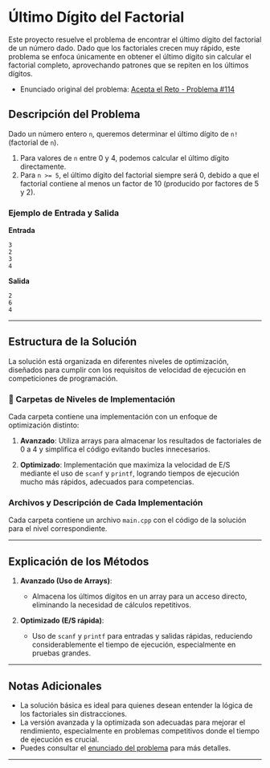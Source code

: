# Último Dígito del Factorial

Este proyecto resuelve el problema de encontrar el último dígito del factorial de un número dado. Dado que los factoriales crecen muy rápido, este problema se enfoca únicamente en obtener el último dígito sin calcular el factorial completo, aprovechando patrones que se repiten en los últimos dígitos.

- Enunciado original del problema: [Acepta el Reto - Problema #114](https://aceptaelreto.com/problem/statement.php?id=114)

## Descripción del Problema

Dado un número entero `n`, queremos determinar el último dígito de `n!` (factorial de `n`).
1. Para valores de `n` entre 0 y 4, podemos calcular el último dígito directamente.
2. Para `n >= 5`, el último dígito del factorial siempre será 0, debido a que el factorial contiene al menos un factor de 10 (producido por factores de 5 y 2).

### Ejemplo de Entrada y Salida

**Entrada**
```
3
2
3
4
```

**Salida**
```
2
6
4
```

---

## Estructura de la Solución

La solución está organizada en diferentes niveles de optimización, diseñados para cumplir con los requisitos de velocidad de ejecución en competiciones de programación.

### 📂 Carpetas de Niveles de Implementación

Cada carpeta contiene una implementación con un enfoque de optimización distinto:

1. **Avanzado**: Utiliza arrays para almacenar los resultados de factoriales de 0 a 4 y simplifica el código evitando bucles innecesarios.

2. **Optimizado**: Implementación que maximiza la velocidad de E/S mediante el uso de `scanf` y `printf`, logrando tiempos de ejecución mucho más rápidos, adecuados para competencias.

### Archivos y Descripción de Cada Implementación

Cada carpeta contiene un archivo `main.cpp` con el código de la solución para el nivel correspondiente.

---


## Explicación de los Métodos

1. **Avanzado (Uso de Arrays)**:
   - Almacena los últimos dígitos en un array para un acceso directo, eliminando la necesidad de cálculos repetitivos.
   
2. **Optimizado (E/S rápida)**:
   - Uso de `scanf` y `printf` para entradas y salidas rápidas, reduciendo considerablemente el tiempo de ejecución, especialmente en pruebas grandes.

--- 

## Notas Adicionales

- La solución básica es ideal para quienes desean entender la lógica de los factoriales sin distracciones.
- La versión avanzada y la optimizada son adecuadas para mejorar el rendimiento, especialmente en problemas competitivos donde el tiempo de ejecución es crucial.
- Puedes consultar el [enunciado del problema](https://aceptaelreto.com/problem/statement.php?id=114) para más detalles.

--- 
